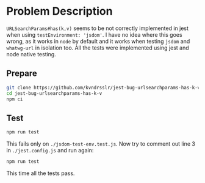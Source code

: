 # Problem Description

`URLSearchParams#has(k,v)` seems to be not correctly implemented in jest when using `testEnvironment: 'jsdom'`.
I have no idea where this goes wrong, as it works in `node` by default and it works when testing `jsdom` and `whatwg-url` in isolation too.
All the tests were implemented using jest and node native testing.

## Prepare

```bash
git clone https://github.com/kvndrsslr/jest-bug-urlsearchparams-has-k-v.git
cd jest-bug-urlsearchparams-has-k-v
npm ci
```

## Test

```bash
npm run test
```

This fails only on `./jsdom-test-env.test.js`.
Now try to comment out line 3 in `./jest.config.js` and run again:

```bash
npm run test
```

This time all the tests pass.